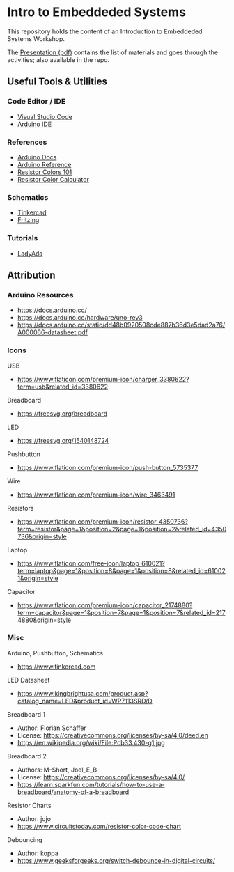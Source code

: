 # Intro to Embeddeded Systems

This repository holds the content of an Introduction to Embeddeded Systems Workshop.

The [Presentation (pdf)](docs/Embedded%20Systems%20Workshop%202022Sem2%20Final%20v1.pdf) contains the list of materials and goes through the activities; also available in the repo.

## Useful Tools & Utilities

### Code Editor / IDE

- [Visual Studio Code](https://code.visualstudio.com/)
- [Arduino IDE](https://www.arduino.cc/en/software)

### References

- [Arduino Docs](https://docs.arduino.cc/)
- [Arduino Reference](https://www.arduino.cc/reference/en/)
- [Resistor Colors 101](https://www.circuitstoday.com/resistor-color-code-chart)
- [Resistor Color Calculator](https://www.allaboutcircuits.com/tools/resistor-color-code-calculator/)

### Schematics

- [Tinkercad](https://www.tinkercad.com/)
- [Fritzing](https://fritzing.org/)

### Tutorials

- [LadyAda](https://www.ladyada.net/learn/arduino/index.html)

## Attribution

### Arduino Resources

- https://docs.arduino.cc/
- https://docs.arduino.cc/hardware/uno-rev3
- https://docs.arduino.cc/static/dd48b0920508cde887b36d3e5dad2a76/A000066-datasheet.pdf

### Icons

USB

- https://www.flaticon.com/premium-icon/charger_3380622?term=usb&related_id=3380622

Breadboard

- https://freesvg.org/breadboard

LED

- https://freesvg.org/1540148724

Pushbutton

- https://www.flaticon.com/premium-icon/push-button_5735377

Wire

- https://www.flaticon.com/premium-icon/wire_3463491

Resistors

- https://www.flaticon.com/premium-icon/resistor_4350736?term=resistor&page=1&position=2&page=1&position=2&related_id=4350736&origin=style

Laptop

- https://www.flaticon.com/free-icon/laptop_610021?term=laptop&page=1&position=8&page=1&position=8&related_id=610021&origin=style

Capacitor

- https://www.flaticon.com/premium-icon/capacitor_2174880?term=capacitor&page=1&position=7&page=1&position=7&related_id=2174880&origin=style

### Misc

Arduino, Pushbutton, Schematics

- https://www.tinkercad.com

LED Datasheet

- https://www.kingbrightusa.com/product.asp?catalog_name=LED&product_id=WP7113SRD/D

Breadboard 1

- Author: Florian Schäffer
- License: https://creativecommons.org/licenses/by-sa/4.0/deed.en
- https://en.wikipedia.org/wiki/File:Pcb33.430-g1.jpg

Breadboard 2

- Authors: M-Short, Joel_E_B
- License: https://creativecommons.org/licenses/by-sa/4.0/
- https://learn.sparkfun.com/tutorials/how-to-use-a-breadboard/anatomy-of-a-breadboard

Resistor Charts

- Author: jojo
- https://www.circuitstoday.com/resistor-color-code-chart

Debouncing

- Author: koppa
- https://www.geeksforgeeks.org/switch-debounce-in-digital-circuits/
